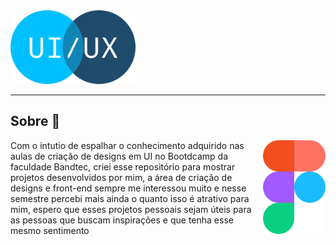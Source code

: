 <img alingn="center" width=200p src="https://github.com/cadusouza47/Designs-de-Telas-Figma/blob/main/img/uiux.png"/>
  
********************
<p align="center">
  
## **Sobre** 📖
  
</p>
<img width=100px align="right" src="https://github.com/cadusouza47/Designs-de-Telas-Figma/blob/main/img/figma.png"/> 
  
<span align="left">Com o intutio de espalhar o conhecimento adquirido nas aulas de criação de designs em UI no Bootdcamp da faculdade Bandtec, criei esse repositório para mostrar projetos desenvolvidos por mim, a área de criação de designs e front-end sempre me interessou muito e nesse semestre percebi mais ainda o quanto isso é atrativo para mim, espero que esses projetos pessoais sejam úteis para as pessoas que buscam inspirações e que tenha esse mesmo sentimento </span>



